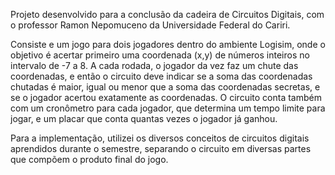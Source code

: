 Projeto desenvolvido para a conclusão da cadeira de Circuitos Digitais, com o professor Ramon Nepomuceno da Universidade Federal do Cariri.

Consiste e um jogo para dois jogadores dentro do ambiente Logisim, onde o objetivo é acertar primeiro uma coordenada (x,y) de números inteiros no intervalo de -7 a 8.
A cada rodada, o jogador da vez faz um chute das coordenadas, e então o circuito deve indicar se a soma das coordenadas chutadas é maior, igual ou menor que a soma das
coordenadas secretas, e se o jogador acertou exatamente as coordenadas. O circuito conta também com um cronômetro para cada jogador, que determina um tempo limite para
jogar, e um placar que conta quantas vezes o jogador já ganhou.

Para a implementação, utilizei os diversos conceitos de circuitos digitais aprendidos durante o semestre, separando o circuito em diversas partes que compõem o produto
final do jogo.
